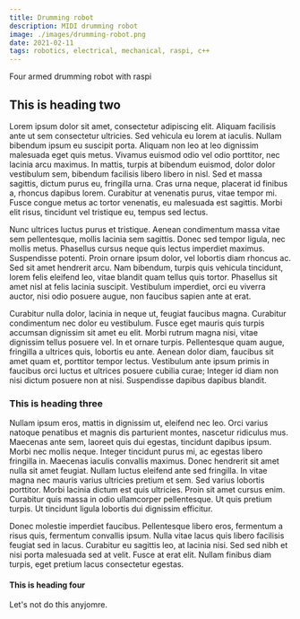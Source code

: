 ```yaml
---
title: Drumming robot
description: MIDI drumming robot
image: ./images/drumming-robot.png
date: 2021-02-11
tags: robotics, electrical, mechanical, raspi, c++
---
```


Four armed drumming robot with raspi

## This is heading two

Lorem ipsum dolor sit amet, consectetur adipiscing elit. Aliquam facilisis ante ut sem consectetur ultricies. Sed vehicula eu lorem at iaculis. Nullam bibendum ipsum eu suscipit porta. Aliquam non leo at leo dignissim malesuada eget quis metus. Vivamus euismod odio vel odio porttitor, nec lacinia arcu maximus. In mattis, turpis at bibendum euismod, dolor dolor vestibulum sem, bibendum facilisis libero libero in nisl. Sed et massa sagittis, dictum purus eu, fringilla urna. Cras urna neque, placerat id finibus a, rhoncus dapibus lorem. Curabitur at venenatis purus, vitae tempor mi. Fusce congue metus ac tortor venenatis, eu malesuada est sagittis. Morbi elit risus, tincidunt vel tristique eu, tempus sed lectus.

Nunc ultrices luctus purus et tristique. Aenean condimentum massa vitae sem pellentesque, mollis lacinia sem sagittis. Donec sed tempor ligula, nec mollis metus. Phasellus cursus neque quis lectus imperdiet maximus. Suspendisse potenti. Proin ornare ipsum dolor, vel lobortis diam rhoncus ac. Sed sit amet hendrerit arcu. Nam bibendum, turpis quis vehicula tincidunt, lorem felis eleifend leo, vitae blandit quam tellus quis tortor. Phasellus sit amet nisl at felis lacinia suscipit. Vestibulum imperdiet, orci eu viverra auctor, nisi odio posuere augue, non faucibus sapien ante at erat.

Curabitur nulla dolor, lacinia in neque ut, feugiat faucibus magna. Curabitur condimentum nec dolor eu vestibulum. Fusce eget mauris quis turpis accumsan dignissim sit amet eu elit. Morbi rutrum magna nisi, vitae dignissim tellus posuere vel. In et ornare turpis. Pellentesque quam augue, fringilla a ultrices quis, lobortis eu ante. Aenean dolor diam, faucibus sit amet quam et, porttitor tempor lectus. Vestibulum ante ipsum primis in faucibus orci luctus et ultrices posuere cubilia curae; Integer id diam non nisi dictum posuere non at nisi. Suspendisse dapibus dapibus blandit.

### This is heading three

Nullam ipsum eros, mattis in dignissim ut, eleifend nec leo. Orci varius natoque penatibus et magnis dis parturient montes, nascetur ridiculus mus. Maecenas ante sem, laoreet quis dui egestas, tincidunt dapibus ipsum. Morbi nec mollis neque. Integer tincidunt purus mi, ac egestas libero fringilla in. Maecenas iaculis convallis maximus. Donec hendrerit sit amet nulla sit amet feugiat. Nullam luctus eleifend ante sed fringilla. In vitae magna nec mauris varius ultricies pretium et sem. Sed varius lobortis porttitor. Morbi lacinia dictum est quis ultricies. Proin sit amet cursus enim. Curabitur quis massa in odio ullamcorper pellentesque. Ut quis pretium turpis. Ut tincidunt ligula lobortis dui dignissim efficitur.

Donec molestie imperdiet faucibus. Pellentesque libero eros, fermentum a risus quis, fermentum convallis ipsum. Nulla vitae lacus quis libero facilisis feugiat sed in lacus. Curabitur eu sagittis leo, at lacinia nisi. Sed sed nibh et nisi porta malesuada sed at velit. Fusce at erat elit. Nullam finibus diam turpis, eget pretium lacus consectetur egestas.

#### This is heading four

Let's not do this anyjomre.